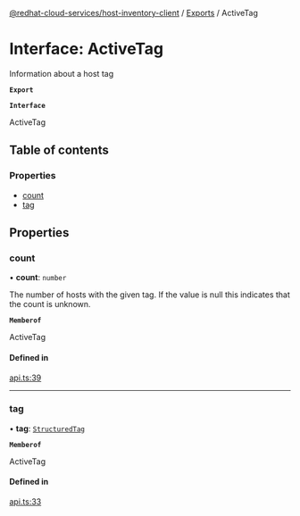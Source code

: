 [@redhat-cloud-services/host-inventory-client](../README.md) / [Exports](../modules.md) / ActiveTag

# Interface: ActiveTag

Information about a host tag

**`Export`**

**`Interface`**

ActiveTag

## Table of contents

### Properties

- [count](ActiveTag.md#count)
- [tag](ActiveTag.md#tag)

## Properties

### count

• **count**: `number`

The number of hosts with the given tag. If the value is null this indicates that the count is unknown.

**`Memberof`**

ActiveTag

#### Defined in

[api.ts:39](https://github.com/gkarat/javascript-clients/blob/master/packages/host-inventory/api.ts#L39)

___

### tag

• **tag**: [`StructuredTag`](StructuredTag.md)

**`Memberof`**

ActiveTag

#### Defined in

[api.ts:33](https://github.com/gkarat/javascript-clients/blob/master/packages/host-inventory/api.ts#L33)
